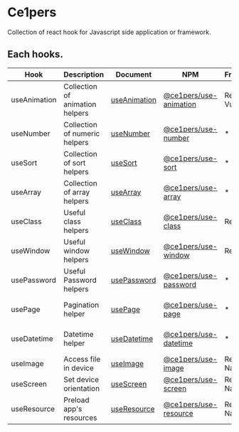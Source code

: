 # Ce1pers

Collection of react hook for Javascript side application or framework.

## Each hooks.

|Hook|Description|Document|NPM|Framework|Language|
| - | - | - | - | - | - |
|useAnimation|Collection of animation helpers|[useAnimation](https://github.com/code1iners/ce1pers/tree/production/useAnimation)|[@ce1pers/use-animation](https://www.npmjs.com/package/@ce1pers/use-animation)| React, Vue? | Typescript |
|useNumber|Collection of numeric helpers|[useNumber](https://github.com/code1iners/ce1pers/tree/production/useNumber)|[@ce1pers/use-number](https://www.npmjs.com/package/@ce1pers/use-number)| * | Typescript |
|useSort|Collection of sort helpers|[useSort](https://github.com/code1iners/ce1pers/tree/production/useSort)|[@ce1pers/use-sort](https://www.npmjs.com/package/@ce1pers/use-sort)| * | Typescript |
|useArray|Collection of array helpers|[useArray](https://github.com/code1iners/ce1pers/tree/production/useArray)|[@ce1pers/use-array](https://www.npmjs.com/package/@ce1pers/use-array)| * | Typescript |
|useClass|Useful class helpers|[useClass](https://github.com/code1iners/ce1pers/tree/production/useClass)|[@ce1pers/use-class](https://www.npmjs.com/package/@ce1pers/use-class)| React | Typescript |
|useWindow|Useful window helpers|[useWindow](https://github.com/code1iners/ce1pers/tree/production/useWindow)|[@ce1pers/use-window](https://www.npmjs.com/package/@ce1pers/use-window)| React | Typescript |
|usePassword|Useful Password helpers|[usePassword](https://github.com/code1iners/ce1pers/tree/production/usePassword)|[@ce1pers/use-password](https://www.npmjs.com/package/@ce1pers/use-password)|*|Javascript & Typescript|
|usePage|Pagination helper|[usePage](https://github.com/code1iners/ce1pers/tree/production/usePage)|[@ce1pers/use-page](https://www.npmjs.com/package/@ce1pers/use-page)|*|Javascript & Typescript|
|useDatetime|Datetime helper|[useDatetime](https://github.com/code1iners/ce1pers/tree/production/useDatetime)|[@ce1pers/use-datetime](https://www.npmjs.com/package/@ce1pers/use-datetime)|*|Javascript & Typescript |
|useImage|Access file in device|[useImage](https://github.com/code1iners/ce1pers/tree/production/useImage)| [@ce1pers/use-image](https://www.npmjs.com/package/@ce1pers/use-image)| React Native| Javascript |
|useScreen|Set device orientation|[useScreen](https://github.com/code1iners/ce1pers/tree/production/useScreen)|[@ce1pers/use-screen](https://www.npmjs.com/package/@ce1pers/use-screen)| React Native | Javascript |
| useResource | Preload app's resources |[useResource](https://github.com/code1iners/ce1pers/tree/production/useResource)|[@ce1pers/use-resource](https://www.npmjs.com/package/@ce1pers/use-resource)| React Native | Javascript |
